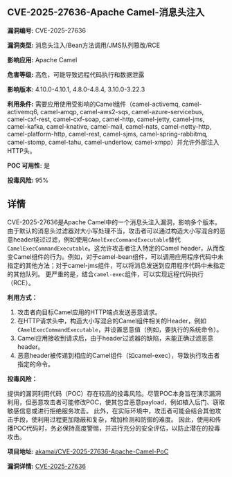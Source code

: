 ## CVE-2025-27636-Apache Camel-消息头注入

**漏洞编号:** CVE-2025-27636

**漏洞类型:** 消息头注入/Bean方法调用/JMS队列篡改/RCE

**影响应用:** Apache Camel

**危害等级:** 高危，可能导致远程代码执行和数据泄露

**影响版本:** 4.10.0-4.10.1, 4.8.0-4.8.4, 3.10.0-3.22.3

**利用条件:** 需要应用使用受影响的Camel组件（camel-activemq, camel-activemq6, camel-amqp, camel-aws2-sqs, camel-azure-servicebus, camel-cxf-rest, camel-cxf-soap, camel-http, camel-jetty, camel-jms, camel-kafka, camel-knative, camel-mail, camel-nats, camel-netty-http, camel-platform-http, camel-rest, camel-sjms, camel-spring-rabbitmq, camel-stomp, camel-tahu, camel-undertow, camel-xmpp）并允许外部注入HTTP头。

**POC 可用性:** 是

**投毒风险:** 95%

## 详情

CVE-2025-27636是Apache Camel中的一个消息头注入漏洞，影响多个版本。由于默认的消息头过滤器对大小写处理不当，攻击者可以通过构造大小写混合的恶意header绕过过滤，例如使用`CAmelExecCommandExecutable`替代`CamelExecCommandExecutable`。这允许攻击者注入特定的Camel header，从而改变Camel组件的行为。例如，对于camel-bean组件，可以调用应用程序代码中未指定的其他方法；对于camel-jms组件，可以将消息发送到应用程序代码中未指定的其他队列。 更严重的是，结合`camel-exec`组件，可以实现远程代码执行（RCE）。

**利用方式：**

1.  攻击者向目标Camel应用的HTTP端点发送恶意请求。
2.  在HTTP请求头中，构造大小写混合的Camel组件相关的Header，例如`CAmelExecCommandExecutable`，并设置恶意值（例如，要执行的系统命令）。
3.  Camel应用接收到请求后，由于header过滤器的缺陷，未能正确过滤恶意header。
4.  恶意header被传递到相应的Camel组件（如camel-exec），导致执行攻击者指定的命令。

**投毒风险：**

提供的漏洞利用代码（POC）存在较高的投毒风险。尽管POC本身旨在演示漏洞利用，但恶意攻击者可能修改POC，使其包含恶意payload，例如植入后门、窃取敏感信息或进行拒绝服务攻击。 此外，在实际环境中，攻击者可能会结合其他攻击手段，使利用过程更加隐蔽和复杂，增加检测和防御的难度。 因此，使用和传播POC代码时，务必保持高度警惕，并进行充分的安全评估，以防止潜在的投毒攻击。

**项目地址:** [akamai/CVE-2025-27636-Apache-Camel-PoC](https://github.com/akamai/CVE-2025-27636-Apache-Camel-PoC)

**漏洞详情:** [CVE-2025-27636](https://nvd.nist.gov/vuln/detail/CVE-2025-27636)